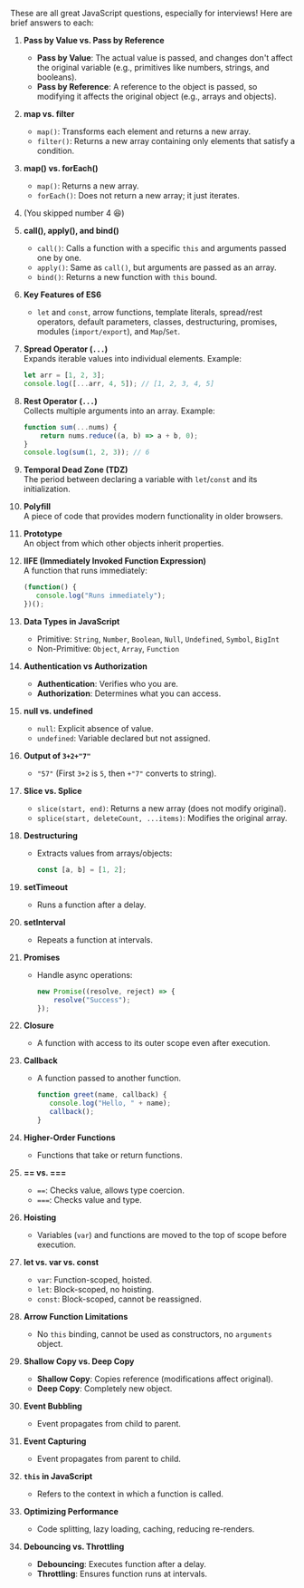 These are all great JavaScript questions, especially for interviews! Here are brief answers to each:

1. **Pass by Value vs. Pass by Reference**  
   - **Pass by Value**: The actual value is passed, and changes don't affect the original variable (e.g., primitives like numbers, strings, and booleans).  
   - **Pass by Reference**: A reference to the object is passed, so modifying it affects the original object (e.g., arrays and objects).

2. **map vs. filter**  
   - `map()`: Transforms each element and returns a new array.  
   - `filter()`: Returns a new array containing only elements that satisfy a condition.

3. **map() vs. forEach()**  
   - `map()`: Returns a new array.  
   - `forEach()`: Does not return a new array; it just iterates.

4. (You skipped number 4 😆)

5. **call(), apply(), and bind()**  
   - `call()`: Calls a function with a specific `this` and arguments passed one by one.  
   - `apply()`: Same as `call()`, but arguments are passed as an array.  
   - `bind()`: Returns a new function with `this` bound.

6. **Key Features of ES6**  
   - `let` and `const`, arrow functions, template literals, spread/rest operators, default parameters, classes, destructuring, promises, modules (`import/export`), and `Map`/`Set`.

7. **Spread Operator (`...`)**  
   Expands iterable values into individual elements. Example:  
   ```js
   let arr = [1, 2, 3];
   console.log([...arr, 4, 5]); // [1, 2, 3, 4, 5]
   ```

8. **Rest Operator (`...`)**  
   Collects multiple arguments into an array. Example:  
   ```js
   function sum(...nums) {
       return nums.reduce((a, b) => a + b, 0);
   }
   console.log(sum(1, 2, 3)); // 6
   ```

9. **Temporal Dead Zone (TDZ)**  
   The period between declaring a variable with `let`/`const` and its initialization.

10. **Polyfill**  
    A piece of code that provides modern functionality in older browsers.

11. **Prototype**  
    An object from which other objects inherit properties.

12. **IIFE (Immediately Invoked Function Expression)**  
    A function that runs immediately:  
    ```js
    (function() {
       console.log("Runs immediately");
    })();
    ```

13. **Data Types in JavaScript**  
    - Primitive: `String`, `Number`, `Boolean`, `Null`, `Undefined`, `Symbol`, `BigInt`  
    - Non-Primitive: `Object`, `Array`, `Function`

14. **Authentication vs Authorization**  
    - **Authentication**: Verifies who you are.  
    - **Authorization**: Determines what you can access.

15. **null vs. undefined**  
    - `null`: Explicit absence of value.  
    - `undefined`: Variable declared but not assigned.

16. **Output of `3+2+"7"`**  
    - `"57"` (First `3+2` is `5`, then `+"7"` converts to string).

17. **Slice vs. Splice**  
    - `slice(start, end)`: Returns a new array (does not modify original).  
    - `splice(start, deleteCount, ...items)`: Modifies the original array.

18. **Destructuring**  
    - Extracts values from arrays/objects:  
      ```js
      const [a, b] = [1, 2];
      ```

19. **setTimeout**  
    - Runs a function after a delay.

20. **setInterval**  
    - Repeats a function at intervals.

21. **Promises**  
    - Handle async operations:  
      ```js
      new Promise((resolve, reject) => {
          resolve("Success");
      });
      ```

22. **Closure**  
    - A function with access to its outer scope even after execution.

23. **Callback**  
    - A function passed to another function.  
      ```js
      function greet(name, callback) {
         console.log("Hello, " + name);
         callback();
      }
      ```

24. **Higher-Order Functions**  
    - Functions that take or return functions.

25. **== vs. ===**  
    - `==`: Checks value, allows type coercion.  
    - `===`: Checks value and type.

26. **Hoisting**  
    - Variables (`var`) and functions are moved to the top of scope before execution.

27. **let vs. var vs. const**  
    - `var`: Function-scoped, hoisted.  
    - `let`: Block-scoped, no hoisting.  
    - `const`: Block-scoped, cannot be reassigned.

28. **Arrow Function Limitations**  
    - No `this` binding, cannot be used as constructors, no `arguments` object.

29. **Shallow Copy vs. Deep Copy**  
    - **Shallow Copy**: Copies reference (modifications affect original).  
    - **Deep Copy**: Completely new object.

30. **Event Bubbling**  
    - Event propagates from child to parent.

31. **Event Capturing**  
    - Event propagates from parent to child.

32. **`this` in JavaScript**  
    - Refers to the context in which a function is called.

33. **Optimizing Performance**  
    - Code splitting, lazy loading, caching, reducing re-renders.

34. **Debouncing vs. Throttling**  
    - **Debouncing**: Executes function after a delay.  
    - **Throttling**: Ensures function runs at intervals.
